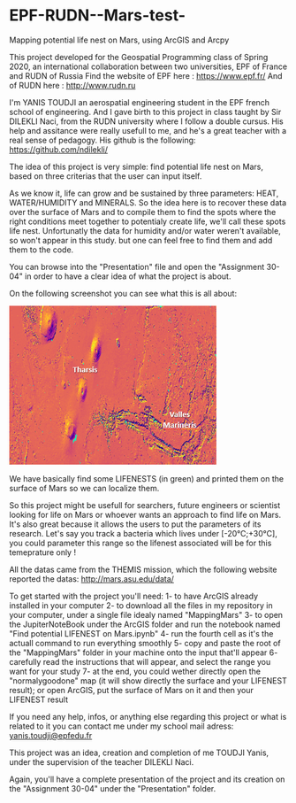 # EPF-RUDN--Mars-test-
Mapping potential life nest on Mars, using ArcGIS and Arcpy 

This project developed for the Geospatial Programming class of Spring 2020, an international collaboration between two universities, EPF of France and RUDN of Russia
Find the website of EPF here : https://www.epf.fr/
And of RUDN here : http://www.rudn.ru

I'm YANIS TOUDJI an aerospatial engineering student in the EPF french school of engineering. And I gave birth to this project in class taught by Sir DILEKLI Naci, from the RUDN university where I follow a double cursus. His help and assitance were really usefull to me, and he's a great teacher with a real sense of pedagogy. His github is the following: https://github.com/ndilekli/

The idea of this project is very simple: find potential life nest on Mars, based on three criterias that the user can input itself.

As we know it, life can grow and be sustained by three parameters: HEAT, WATER/HUMIDITY and MINERALS. So the idea here is to recover these data over the surface of Mars and to compile them to find the spots where the right conditions meet together to potentialy create life, we'll call these spots life nest. Unfortunatly the data for humidity and/or water weren't available, so won't appear in this study. but one can feel free to find them and add them to the code. 

You can browse into the "Presentation" file and open the "Assignment 30-04" in order to have a clear idea of what the project is about. 

On the following screenshot you can see what this is all about: 


![](Presentations/gitscreen.PNG)

We have basically find some LIFENESTS (in green) and printed them on the surface of Mars so we can localize them. 

So this project might be usefull for searchers, future engineers or scientist looking for life on Mars or whoever wants an approach to find life on Mars. It's also great because it allows the users to put the parameters of its research. Let's say you track a bacteria which lives under  [-20°C;+30°C], you could parameter this range so the lifenest associated will be for this temeprature only !

All the datas came from the THEMIS mission, which the following website reported the datas: http://mars.asu.edu/data/

To get started with the project you'll need:
1- to have ArcGIS already installed in your computer
2- to download all the files in my repository in your computer, under a single file idealy named "MappingMars"
3- to open the JupiterNoteBook under the ArcGIS folder and run the notebook named "Find potential LIFENEST on Mars.ipynb"
4- run the fourth cell as it's the actuall command to run everything smoothly
5- copy and paste the root of the "MappingMars" folder in your machine onto the input that'll appear
6- carefully read the instructions that will appear, and select the range you want for your study
7- at the end, you could wether directly open the "normalygoodone" map (it will show directly the surface and your LIFENEST result); or  open ArcGIS, put the surface of Mars on it and then your LIFENEST result

If you need any help, infos, or anything else regarding this project or what is related to it you can contact me under my school mail adress:  yanis.toudji@epfedu.fr

This project was an idea, creation and completion of me TOUDJI Yanis, under the supervision of the teacher DILEKLI Naci.

Again, you'll have a complete presentation of the project and its creation on the "Assignment 30-04" under the "Presentation" folder.
